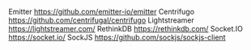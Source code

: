 Emitter https://github.com/emitter-io/emitter
Centrifugo https://github.com/centrifugal/centrifugo
Lightstreamer https://lightstreamer.com/
RethinkDB https://rethinkdb.com/
Socket.IO https://socket.io/
SockJS https://github.com/sockjs/sockjs-client